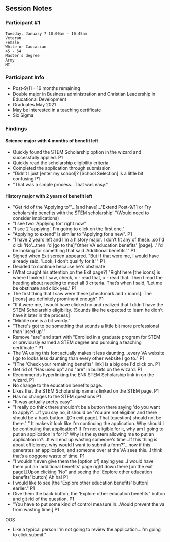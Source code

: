 ## Session Notes
### Participant #1

	Tuesday, January 7 10:00am - 10:45am 	
	Veteran 	
  	Female 	
  	White or Caucasian 	
	45 - 54 	
  	Master's degree 	
 	Army 	
 	MI 

### Participant Info
* Post-9/11 - 16 months remaining
* Double major in Business administration and Christian Leadership in Educational Development
* Graduates May 2021
* May be interested in a teaching certificate
* Six Sigma
	
### Findings
#### Science major with 4 months of benefit left
* Quickly found the STEM Scholarship option in the wizard and successfully applied.  P1
* Quickly read the scholarship eligibility criteria
* Completed the application through submission
* "Didn’t I just [enter my school]?  [School Selection] is a little bit confusing  P1
* "That was a simple process…That was easy."
	
#### History major with 2 years of benefit left
* "Get rid of the 'Applying to'"…[and have]…'Extend Post-9/11 or Fry scholarship benefits with the STEM scholarship' "(Would need to consider implications)
* "I see two 'Applying for' right now"  
* "I see 2 'applying', I'm going to click on the first one."
* "Applying to extend" is similar to "Applying for a new".   P1
* "I have 2 years left and I'm a history major. I don’t fit any of these…so I'd click 'No'…then I'd [go to the]"Other VA education benefits' [page]…"I'd be looking for something that said 'Additional benefits'."  P1
* Sighed when Exit screen appeared. "But If that were me, I would have already said, 'Look, I don't qualify for it.'"   P1
* Decided to continue because he's obstinate
* [What caught his attention on the Exit page?] "Right here [the icons] is where I looked. I saw, check, x - read that, x - read that. Then I read the heading about needing to meet all 3 criteria. That’s when I said, 'Let me be obstinate and click yes."  P1
* The first thing that I saw were these [checkmark and x icons].  The [icons] are definitely prominent enough"  P1
* "If it were me, I would have clicked no and realized that I didn’t have the STEM Scholarship eligibility. [Sounds like he expected to learn he didn’t have it later in the process]
* "Middle one is a bit wordy."
* "There's got to be something that sounds a little bit more professional than 'used up'."
* Remove "are" and start with "Enrolled in a graduate program for STEM or previously earned a STEM degree and pursuing a teaching certificate."  P1
* The VA using this font actually makes it less daunting…every VA website I go to looks less daunting than every other website I go to."  P1
* "[The 'Check your remaining benefits" link] is a big one I'd click on.  P1
* Get rid of "Has used up" and "are" in bullets on the wizard.  P1
* Recommends hyperlinking the ENR STEM Scholarship link in on the wizard.  P1
* No change to the education benefits page.
* Likes that the STEM Scholarship name is linked on the STEM page.  P1
* Has no changes to the STEM questions  P1
* "It was actually pretty easy"
* "I really do think there shouldn't be a button there saying 'do you want to apply?'….If you say no, it should be 'You are not eligible' and there should be a back button…[On exit page]. That [question] should not be there." " It makes it look like I'm continuing the application. Why should I be continuing that application?  If I'm not eligible for it, why am I going to put an application in for it?  Why is the system allowing me to put an application in?...It will end up wasting someone's time…If this thing is about efficiency, why would I want to submit a form?"…now if this generates an application, and someone over at the VA sees this…I think that’s a doggone waste of time.    P1
* "I wouldn't even give them the [option of] saying yes…I would have them put an 'additional benefits' page right down there [on the exit page].[Upon clicking 'No" and seeing the 'Explore other education benefits' button] Ah ha!  P1
* I would like to see [the 'Explore other education benefits' button] earlier."  P1
* Give them the back button, the 'Explore other education benefits" button and git rid of the question.  P1
* "You have to put some kind of control measure in…Would prevent the va from wasting time.]   P1
	

OOS
* Like a typical person I'm not going to review the application...I'm going to click submit."
